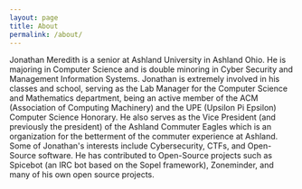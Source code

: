 ```yaml
---
layout: page
title: About
permalink: /about/
---
```


Jonathan Meredith is a senior at Ashland University in Ashland Ohio.  He is majoring in Computer Science and is double minoring in Cyber Security and Management Information Systems.
Jonathan is extremely involved in his classes and school, serving as the Lab Manager for the Computer Science and Mathematics department, being an active member of the ACM (Association of Computing Machinery) and the UPE (Upsilon Pi Epsilon) Computer Science Honorary.  He also serves as the Vice President (and previously the president) of the Ashland Commuter Eagles which is an organization for the betterment of the commuter experience at Ashland.
Some of Jonathan's interests include Cybersecurity, CTFs, and Open-Source software.  He has contributed to Open-Source projects such as Spicebot (an IRC bot based on the Sopel framework), Zoneminder, and many of his own open source projects.
